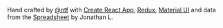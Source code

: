 Hand crafted by [@ntf](https://github.com/ntf) with [Create React App](https://github.com/facebookincubator/create-react-app), [Redux](https://github.com/reactjs/redux), [Material UI](https://github.com/callemall/material-ui) and data from the [Spreadsheet](https://www.facebook.com/CUHKSecrets/posts/968001646637284) by Jonathan L.